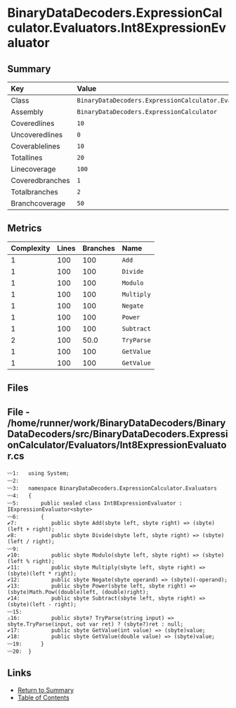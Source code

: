 ﻿# BinaryDataDecoders.ExpressionCalculator.Evaluators.Int8ExpressionEvaluator

## Summary

| Key             | Value                                                                        |
| :-------------- | :--------------------------------------------------------------------------- |
| Class           | `BinaryDataDecoders.ExpressionCalculator.Evaluators.Int8ExpressionEvaluator` |
| Assembly        | `BinaryDataDecoders.ExpressionCalculator`                                    |
| Coveredlines    | `10`                                                                         |
| Uncoveredlines  | `0`                                                                          |
| Coverablelines  | `10`                                                                         |
| Totallines      | `20`                                                                         |
| Linecoverage    | `100`                                                                        |
| Coveredbranches | `1`                                                                          |
| Totalbranches   | `2`                                                                          |
| Branchcoverage  | `50`                                                                         |

## Metrics

| Complexity | Lines | Branches | Name       |
| :--------- | :---- | :------- | :--------- |
| 1          | 100   | 100      | `Add`      |
| 1          | 100   | 100      | `Divide`   |
| 1          | 100   | 100      | `Modulo`   |
| 1          | 100   | 100      | `Multiply` |
| 1          | 100   | 100      | `Negate`   |
| 1          | 100   | 100      | `Power`    |
| 1          | 100   | 100      | `Subtract` |
| 2          | 100   | 50.0     | `TryParse` |
| 1          | 100   | 100      | `GetValue` |
| 1          | 100   | 100      | `GetValue` |

## Files

## File - /home/runner/work/BinaryDataDecoders/BinaryDataDecoders/src/BinaryDataDecoders.ExpressionCalculator/Evaluators/Int8ExpressionEvaluator.cs

```CSharp
〰1:   using System;
〰2:   
〰3:   namespace BinaryDataDecoders.ExpressionCalculator.Evaluators
〰4:   {
〰5:       public sealed class Int8ExpressionEvaluator : IExpressionEvaluator<sbyte>
〰6:       {
✔7:           public sbyte Add(sbyte left, sbyte right) => (sbyte)(left + right);
✔8:           public sbyte Divide(sbyte left, sbyte right) => (sbyte)(left / right);
〰9:   
✔10:          public sbyte Modulo(sbyte left, sbyte right) => (sbyte)(left % right);
✔11:          public sbyte Multiply(sbyte left, sbyte right) => (sbyte)(left * right);
✔12:          public sbyte Negate(sbyte operand) => (sbyte)(-operand);
✔13:          public sbyte Power(sbyte left, sbyte right) => (sbyte)Math.Pow((double)left, (double)right);
✔14:          public sbyte Subtract(sbyte left, sbyte right) => (sbyte)(left - right);
〰15:  
⚠16:          public sbyte? TryParse(string input) => sbyte.TryParse(input, out var ret) ? (sbyte?)ret : null;
✔17:          public sbyte GetValue(int value) => (sbyte)value;
✔18:          public sbyte GetValue(double value) => (sbyte)value;
〰19:      }
〰20:  }
```

## Links

* [Return to Summary](Summary.md)
* [Table of Contents](../TOC.md)


